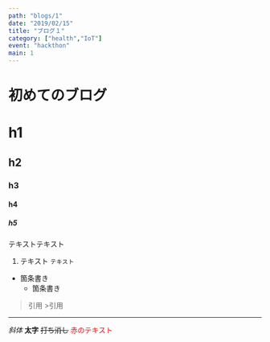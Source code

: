 ```yaml
---
path: "blogs/1"
date: "2019/02/15"
title: "ブログ１"
category: ["health","IoT"]
event: "hackthon"
main: 1
---
```


# 初めてのブログ
# h1
## h2
### h3
#### h4
##### h5

テキストテキスト

1. テキスト
`テキスト`
- 箇条書き
    - 箇条書き

>引用
    >引用

***
*斜体*
**太字**
~~打ち消し~~
<font color="Red">赤のテキスト</font>